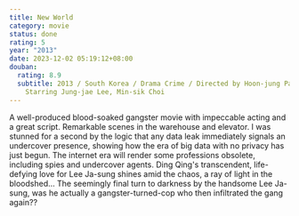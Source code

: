 ```yaml
---
title: New World
category: movie
status: done
rating: 5
year: "2013"
date: 2023-12-02 05:19:12+08:00
douban:
  rating: 8.9
  subtitle: 2013 / South Korea / Drama Crime / Directed by Hoon-jung Park /
    Starring Jung-jae Lee, Min-sik Choi
---
```


A well-produced blood-soaked gangster movie with impeccable acting and a great script. Remarkable scenes in the warehouse and elevator. I was stunned for a second by the logic that any data leak immediately signals an undercover presence, showing how the era of big data with no privacy has just begun. The internet era will render some professions obsolete, including spies and undercover agents. Ding Qing's transcendent, life-defying love for Lee Ja-sung shines amid the chaos, a ray of light in the bloodshed... The seemingly final turn to darkness by the handsome Lee Ja-sung, was he actually a gangster-turned-cop who then infiltrated the gang again??

